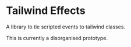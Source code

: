 # Tailwind Effects

A library to tie scripted events to tailwind classes.

This is currently a disorganised prototype.
